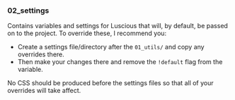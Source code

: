 ### 02_settings
Contains variables and settings for Luscious that will, by default, be passed on to the project. To override these, I recommend you:
- Create a settings file/directory after the `01_utils/` and copy any overrides there.
- Then make your changes there and remove the `!default` flag from the variable.

No CSS should be produced before the settings files so that all of your overrides will take affect.